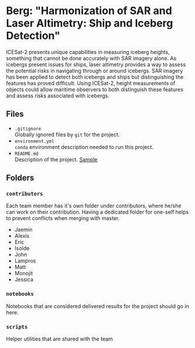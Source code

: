 # Berg: "Harmonization of SAR and Laser Altimetry: Ship and Iceberg Detection"			

ICESat-2 presents unique capabilities in measuring iceberg heights, something that cannot be done accurately with SAR imagery alone. As icebergs present issues for ships, laser altimetry provides a way to assess the potential risks in navigating through or around icebergs. SAR imagery has been applied to detect both icebergs and ships but distinguishing the features has proved difficult. Using ICESat-2, height measurements of objects could allow maritime observers to both distinguish these features and assess risks associated with icebergs. 			

## Files

* `.gitignore`
<br> Globally ignored files by `git` for the project.
* `environment.yml`
<br> `conda` environment description needed to run this project.
* `README.md`
<br> Description of the project. [Sample](https://geohackweek.github.io/wiki/github_project_management.html#project-guidelines)

## Folders

### `contributors`
Each team member has it's own folder under contributors, where he/she can
work on their contribution. Having a dedicated folder for one-self helps to 
prevent conflicts when merging with master.

* Jaemin
* Alexis
* Eric
* Isolde
* John
* Lampros
* Matt
* Monojit
* Jessica

### `notebooks`
Notebooks that are considered delivered results for the project should go in
here.

### `scripts`
Helper utilities that are shared with the team